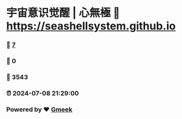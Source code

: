 # 宇宙意识觉醒 | 心無極 :link: https://seashellsystem.github.io 
### :page_facing_up: [7](https://seashellsystem.github.io/tag.html) 
### :speech_balloon: 0 
### :hibiscus: 3543 
### :alarm_clock: 2024-07-08 21:29:00 
### Powered by :heart: [Gmeek](https://github.com/Meekdai/Gmeek)
